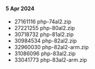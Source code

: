 #### 5 Apr 2024
- 27161116 php-74al2.zip
- 27221255 php-80al2.zip
- 30718732 php-81al2.zip
- 30984534 php-82al2.zip
- 32960030 php-82al2-arm.zip
- 31086096 php-83al2.zip
- 33041773 php-83al2-arm.zip
